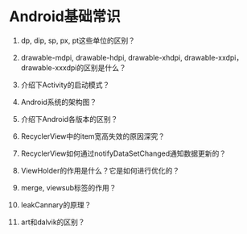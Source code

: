 # Android基础常识

1. dp, dip, sp, px, pt这些单位的区别？

2. drawable-mdpi, drawable-hdpi, drawable-xhdpi, drawable-xxdpi，drawable-xxxdpi的区别是什么？

3. 介绍下Activity的启动模式？

4. Android系统的架构图？

5. 介绍下Android各版本的区别？

6. RecyclerView中的item宽高失效的原因深究？

7. RecyclerView如何通过notifyDataSetChanged通知数据更新的？

8. ViewHolder的作用是什么？它是如何进行优化的？

9. merge, viewsub标签的作用？

10. leakCannary的原理？

11. art和dalvik的区别？
